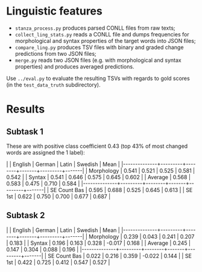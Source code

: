 # Linguistic features

- `stanza_process.py` produces parsed CONLL files from raw texts;
- `collect_ling_stats.py` reads a CONLL file and dumps frequencies for morphological and syntax properties of the target words into JSON files;
- `compare_ling.py` produces TSV files with binary and graded change predictions from two JSON files;
- `merge.py` reads two JSON files (e.g. with morphological and syntax properties) and produces averaged predictions.

Use `../eval.py` to evaluate the resulting TSVs with regards to gold scores (in the `test_data_truth` subdirectory).

# Results

## Subtask 1
These are with positive class coefficient 0.43 (top 43% of most changed words are assigned the 1 label):

|              | English | German | Latin | Swedish |  Mean |
|--------------+---------+--------+-------+---------+-------|
| Morphology   |   0.541 |  0.521 | 0.525 |   0.581 | 0.542 |
| Syntax       |   0.541 |  0.646 | 0.575 |   0.645 | 0.602 |
| Average      |   0.568 |  0.583 | 0.475 |   0.710 | 0.584 |
|--------------+---------+--------+-------+---------+-------|
| SE Count Bas |   0.595 |  0.688 | 0.525 |   0.645 | 0.613 |
| SE 1st       |   0.622 |  0.750 | 0.700 |   0.677 | 0.687 |



## Subtask 2
|              | English | German | Latin | Swedish |  Mean |
|--------------+---------+--------+-------+---------+-------|
| Morphology   |   0.239 |  0.043 | 0.241 |   0.207 | 0.183 |
| Syntax       |   0.196 |  0.163 | 0.328 |  -0.017 | 0.168 |
| Average      |   0.245 |  0.147 | 0.304 |   0.088 | 0.196 |
|--------------+---------+--------+-------+---------+-------|
| SE Count Bas |   0.022 |  0.216 | 0.359 |  -0.022 | 0.144 |
| SE 1st       |   0.422 |  0.725 | 0.412 |   0.547 | 0.527 |

